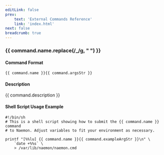 ```yaml
---
editLink: false
prev:
    text: 'External Commands Reference'
    link: 'index.html'
next: false
breadcrumb: true
---
```


<script setup>
const command = {"args":[{"name":"host_name","type":"host"}],"name":"ENABLE_HOST_CHECK","description":"Enables (regularly scheduled and on-demand) active checks of the specified host.","classes":["host"],"argsStr":";host_name","exampleArgStr":";host1"};
</script>

<h3>{{ command.name.replace(/_/g, " ") }}</h3>

#### Command Format

`{{ command.name }}{{ command.argsStr }}`

#### Description

{{ command.description }}

#### Shell Script Usage Example

```sh-vue
#!/bin/sh
# This is a shell script showing how to submit the {{ command.name }} command
# to Naemon. Adjust variables to fit your environment as necessary.

printf "[%%lu] {{ command.name }}{{ command.exampleArgStr }}\n" \
    `date +%%s` \
    > /var/lib/naemon/naemon.cmd
```

